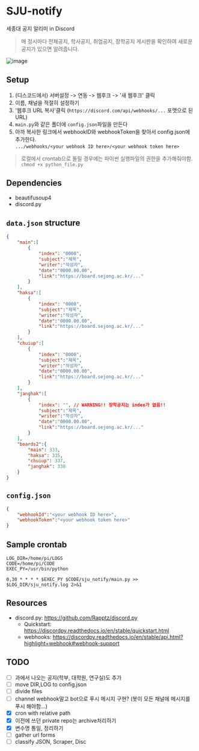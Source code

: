 # SJU-notify

세종대 공지 알리미 in Discord  

> 매 정시마다 전체공지, 학사공지, 취업공지, 장학공지 게시판을 확인하여 새로운 공지가 있으면 알려줍니다. 

![image](https://user-images.githubusercontent.com/23309485/159839411-f9691af1-d661-4fa3-979e-9715485b33ca.png)

## Setup
1. (디스코드에서) 서버설정 -> 연동 -> 웹후크 -> '새 웹후크' 클릭
2. 이름, 채널을 적절히 설정하기
3. '웹후크 URL 복사'클릭
(`https://discord.com/api/webhooks/...` 포맷으로 된 URL)
4. `main.py`와 같은 폴더에 `config.json`파일을 만든다
5. 아까 복사한 링크에서 webhookID와 webhookToken을 찾아서 
config.json에 추가한다.  
`.../webhooks/<your webhook ID here>/<your webhook token here>`

> 로컬에서 crontab으로 돌릴 경우에는 파이썬 실행파일의 권한을 추가해줘야함. `chmod +x python_file.py`


## Dependencies
- beautifusoup4
- discord.py

## `data.json` structure
```json
{
    "main":[
        {
            "index": "0000",
            "subject":"제목",
            "writer":"작성자",
            "date":"0000.00.00",
            "link":"https://board.sejong.ac.kr/..."
        }
    ],
    "haksa":[
        {
            "index": "0000",
            "subject":"제목",
            "writer":"작성자",
            "date":"0000.00.00",
            "link":"https://board.sejong.ac.kr/..."
        }
    ],
    "chuiup":[
        {
            "index": "0000",
            "subject":"제목",
            "writer":"작성자",
            "date":"0000.00.00",
            "link":"https://board.sejong.ac.kr/..."
        }
    ],
    "janghak":[
        {
            "index": "", // WARNING!! 장학공지는 index가 없음!!
            "subject":"제목",
            "writer":"작성자",
            "date":"0000.00.00",
            "link":"https://board.sejong.ac.kr/..."
        }
    ],
    "boards2":{
        "main": 333,
        "haksa": 335,
        "chuiup": 337,
        "janghak": 338
    }
}
```

## `config.json`
```json
{
    "webhookId":"<your webhook ID here>",
    "webhookToken":"<your webhook token here>"
}
```

## Sample crontab
```
LOG_DIR=/home/pi/LOGS
CODE=/home/pi/CODE
EXEC_PY=/usr/bin/python

0,30 * * * * $EXEC_PY $CODE/sju_notify/main.py >> $LOG_DIR/sju_notify.log 2>&1
```

## Resources
- discord.py: https://github.com/Rapptz/discord.py
    - Quickstart: https://discordpy.readthedocs.io/en/stable/quickstart.html
    - webhooks: https://discordpy.readthedocs.io/en/stable/api.html?highlight=webhook#webhook-support


## TODO
- [ ] 과에서 나오는 공지(학부, 대학원, 연구실)도 추가
- [ ] move DIR,LOG to config.json
- [ ] divide files
- [ ] channel webhook말고 bot으로 푸시 메시지 구현?
    (봇이 모든 채널에 메시지를 푸시 해야함...)
- [x] cron with relative path
- [x] 이전에 쓰던 private repo는 archive처리하기
- [x] 변수명 통일, 정리하기
- [ ] gather url forms 
- [ ] classify JSON, Scraper, Disc
